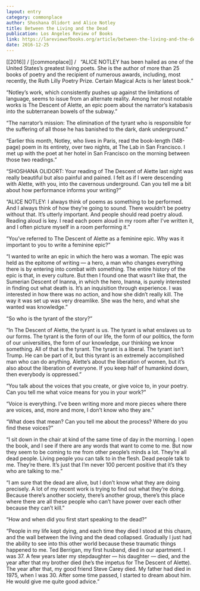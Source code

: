 ```yaml
---
layout: entry
category: commonplace
author: Shoshana Olidort and Alice Notley
title: Between the Living and the Dead
publication: Los Angeles Review of Books
link: https://lareviewofbooks.org/article/between-the-living-and-the-dead-an-interview-with-alice-notley/
date: 2016-12-25
---
```


[[2016]] / [[commonplace]] / 
 
“ALICE NOTLEY has been hailed as one of the United States’s greatest living poets. She is the author of more than 25 books of poetry and the recipient of numerous awards, including, most recently, the Ruth Lilly Poetry Prize. Certain Magical Acts is her latest book.”

“Notley’s work, which consistently pushes up against the limitations of language, seems to issue from an alternate reality. Among her most notable works is The Descent of Alette, an epic poem about the narrator’s katabasis into the subterranean bowels of the subway.”

“The narrator’s mission: The elimination of the tyrant who is responsible for the suffering of all those he has banished to the dark, dank underground.”

“Earlier this month, Notley, who lives in Paris, read the book-length (148-page) poem in its entirety, over two nights, at The Lab in San Francisco. I met up with the poet at her hotel in San Francisco on the morning between those two readings.”

“SHOSHANA OLIDORT: Your reading of The Descent of Alette last night was really beautiful but also painful and pained. I felt as if I were descending with Alette, with you, into the cavernous underground. Can you tell me a bit about how performance informs your writing?”

“ALICE NOTLEY: I always think of poems as something to be performed. And I always think of how they’re going to sound. There wouldn’t be poetry without that. It’s utterly important. And people should read poetry aloud. Reading aloud is key. I read each poem aloud in my room after I’ve written it, and I often picture myself in a room performing it.”

“You’ve referred to The Descent of Alette as a feminine epic. Why was it important to you to write a feminine epic?”

“I wanted to write an epic in which the hero was a woman. The epic was held as the epitome of writing — a hero, a man who changes everything there is by entering into combat with something. The entire history of the epic is that, in every culture. But then I found one that wasn’t like that, the Sumerian Descent of Inanna, in which the hero, Inanna, is purely interested in finding out what death is. It’s an inquisition through experience. I was interested in how there was no action, and how she didn’t really kill. The way it was set up was very dreamlike. She was the hero, and what she wanted was knowledge.”

“So who is the tyrant of the story?”

“In The Descent of Alette, the tyrant is us. The tyrant is what enslaves us to our forms. The tyrant is the form of our life, the form of our politics, the form of our universities, the form of our knowledge, our thinking we know something. All of that is the tyrant. The tyrant is a liberal. The tyrant isn’t Trump. He can be part of it, but this tyrant is an extremely accomplished man who can do anything. Alette’s about the liberation of women, but it’s also about the liberation of everyone. If you keep half of humankind down, then everybody is oppressed.”

“You talk about the voices that you create, or give voice to, in your poetry. Can you tell me what voice means for you in your work?”

“Voice is everything. I’ve been writing more and more pieces where there are voices, and, more and more, I don’t know who they are.”

“What does that mean? Can you tell me about the process? Where do you find these voices?”

“I sit down in the chair at kind of the same time of day in the morning. I open the book, and I see if there are any words that want to come to me. But now they seem to be coming to me from other people’s minds a lot. They’re all dead people. Living people you can talk to in the flesh. Dead people talk to me. They’re there. It’s just that I’m never 100 percent positive that it’s they who are talking to me.”

“I am sure that the dead are alive, but I don’t know what they are doing precisely. A lot of my recent work is trying to find out what they’re doing. Because there’s another society, there’s another group, there’s this place where there are all these people who can’t have power over each other because they can’t kill.”

“How and when did you first start speaking to the dead?”

“People in my life kept dying, and each time they died I stood at this chasm, and the wall between the living and the dead collapsed. Gradually I just had the ability to see into this other world because these traumatic things happened to me. Ted Berrigan, my first husband, died in our apartment. I was 37. A few years later my stepdaughter — his daughter — died, and the year after that my brother died (he’s the impetus for The Descent of Alette). The year after that, my good friend Steve Carey died. My father had died in 1975, when I was 30. After some time passed, I started to dream about him. He would give me quite good advice.”

